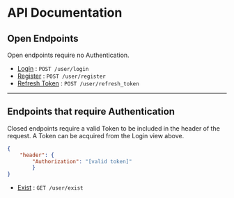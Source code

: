 # API Documentation

## Open Endpoints

Open endpoints require no Authentication.

* [Login](doc/login.md) : `POST /user/login`
* [Register](doc/register.md) : `POST /user/register`
* [Refresh Token](doc/refresh_token.md) : `POST /user/refresh_token`

---
## Endpoints that require Authentication

Closed endpoints require a valid Token to be included in the header of the
request. A Token can be acquired from the Login view above.

```json
{
    "header": {
        "Authorization": "[valid token]"
        }
}
```

* [Exist](doc/exist.md) : `GET /user/exist`



